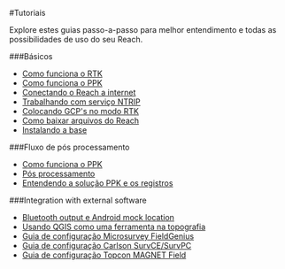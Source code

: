 #Tutoriais

Explore estes guias passo-a-passo para melhor entendimento e todas as possibilidades de uso do seu Reach.

###Básicos

* [Como funciona o RTK](common/tutorials/rtk-introduction.md)
* [Como funciona o PPK](common/tutorials/ppk-introduction.md)
* [Conectando o Reach a internet](common/tutorials/connecting-to-the-internet.md)
* [Trabalhando com serviço NTRIP](common/tutorials/ntrip-workflow.md)
* [Colocando GCP's no modo RTK](common/tutorials/placing-gcps.md)
* [Como baixar arquivos do Reach](common/tutorials/downloading-files.md)
* [Instalando a base](common/tutorials/placing-the-base.md)

###Fluxo de pós processamento

* [Como funciona o PPK](common/tutorials/ppk-introduction.md)
* [Pós processamento](common/tutorials/gps-post-processing.md)
* [Entendendo a solução PPK e os registros](common/tutorials/analyzing-logs.md)

###Integration with external software

* [Bluetooth output e Android mock location](common/tutorials/mock-location.md)
* [Usando QGIS como uma ferramenta na topografia](common/tutorials/qgis-survey.md)
* [Guia de configuração Microsurvey FieldGenius](common/tutorials/fieldgenius.md)
* [Guia de configuração Carlson SurvCE/SurvPC](common/tutorials/survce.md)
* [Guia de configuração Topcon MAGNET Field](common/tutorials/magnetfield.md)
